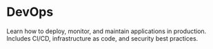 # DevOps

Learn how to deploy, monitor, and maintain applications in production. Includes CI/CD, infrastructure as code, and security best practices.
